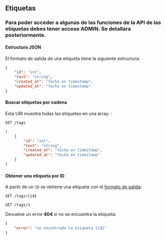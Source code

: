 ## Etiquetas

### Para poder acceder a algunas de las funciones de la API de las etiquetas debes tener acceso **ADMIN**. Se detallara posteriormente.

#### Estructura JSON

El formato de salida de una etiqueta tiene la siguiente estructura:

```json
{
    "id": "int",
    "text": "string",
    "created_at": "fecha en timestamp",
    "updated_at": "fecha en timestamp"
}
```

#### Buscar etiquetas por cadena

Esta URI muestra todas las etiquetas en una array. :

```
GET /tags
```

```json
[
    {
        "id": "int",
        "text": "string",
        "created_at": "fecha en timestamp",
        "updated_at": "fecha en timestamp"
    }
]
```

#### Obtener una etiqueta por ID

A partir de un `ID` se obtiene una etiqueta con el [formato de salida](#estructura-json):

```
GET /tags/{id}

GET /tags/1
```

Devuelve un error **404** si no se encuentra la etiqueta:

```json
{
    "error": "no encontrado la etiqueta {id}"
}
```
